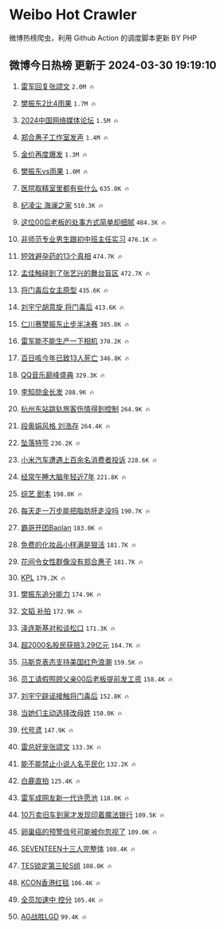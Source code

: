 # Weibo Hot Crawler 



微博热榜爬虫，利用 Github Action 的调度脚本更新 BY PHP 


## 微博今日热榜 更新于 2024-03-30 19:19:10 
1. [雷军回复张颂文](https://s.weibo.com/weibo?q=%23%E9%9B%B7%E5%86%9B%E5%9B%9E%E5%A4%8D%E5%BC%A0%E9%A2%82%E6%96%87%23&t=31&band_rank=1&Refer=top) `2.0M 🔥` 

1. [樊振东2比4雨果](https://s.weibo.com/weibo?q=%23%E6%A8%8A%E6%8C%AF%E4%B8%9C2%E6%AF%944%E9%9B%A8%E6%9E%9C%23&t=31&band_rank=2&Refer=top) `1.7M 🔥` 

1. [2024中国网络媒体论坛](https://s.weibo.com/weibo?q=%232024%E4%B8%AD%E5%9B%BD%E7%BD%91%E7%BB%9C%E5%AA%92%E4%BD%93%E8%AE%BA%E5%9D%9B%23&t=31&band_rank=3&Refer=top) `1.5M 🔥` 

1. [郑合惠子工作室发声](https://s.weibo.com/weibo?q=%E9%83%91%E5%90%88%E6%83%A0%E5%AD%90%E5%B7%A5%E4%BD%9C%E5%AE%A4%E5%8F%91%E5%A3%B0&t=31&band_rank=4&Refer=top) `1.4M 🔥` 

1. [金价再度爆发](https://s.weibo.com/weibo?q=%23%E9%87%91%E4%BB%B7%E5%86%8D%E5%BA%A6%E7%88%86%E5%8F%91%23&t=31&band_rank=5&Refer=top) `1.3M 🔥` 

1. [樊振东vs雨果](https://s.weibo.com/weibo?q=%23%E6%A8%8A%E6%8C%AF%E4%B8%9Cvs%E9%9B%A8%E6%9E%9C%23&t=31&band_rank=6&Refer=top) `1.0M 🔥` 

1. [医院取精室里都有些什么](https://s.weibo.com/weibo?q=%23%E5%8C%BB%E9%99%A2%E5%8F%96%E7%B2%BE%E5%AE%A4%E9%87%8C%E9%83%BD%E6%9C%89%E4%BA%9B%E4%BB%80%E4%B9%88%23&t=31&band_rank=7&Refer=top) `635.0K 🔥` 

1. [纪凌尘 海澜之家](https://s.weibo.com/weibo?q=%E7%BA%AA%E5%87%8C%E5%B0%98%20%E6%B5%B7%E6%BE%9C%E4%B9%8B%E5%AE%B6&t=31&band_rank=8&Refer=top) `510.3K 🔥` 

1. [这位00后老板的处事方式简单却细腻](https://s.weibo.com/weibo?q=%23%E8%BF%99%E4%BD%8D00%E5%90%8E%E8%80%81%E6%9D%BF%E7%9A%84%E5%A4%84%E4%BA%8B%E6%96%B9%E5%BC%8F%E7%AE%80%E5%8D%95%E5%8D%B4%E7%BB%86%E8%85%BB%23&t=31&band_rank=9&Refer=top) `484.3K 🔥` 

1. [非师范专业男生跟初中班主任实习](https://s.weibo.com/weibo?q=%23%E9%9D%9E%E5%B8%88%E8%8C%83%E4%B8%93%E4%B8%9A%E7%94%B7%E7%94%9F%E8%B7%9F%E5%88%9D%E4%B8%AD%E7%8F%AD%E4%B8%BB%E4%BB%BB%E5%AE%9E%E4%B9%A0%23&t=31&band_rank=10&Refer=top) `476.1K 🔥` 

1. [短效避孕药的13个真相](https://s.weibo.com/weibo?q=%23%E7%9F%AD%E6%95%88%E9%81%BF%E5%AD%95%E8%8D%AF%E7%9A%8413%E4%B8%AA%E7%9C%9F%E7%9B%B8%23&t=31&band_rank=11&Refer=top) `474.7K 🔥` 

1. [孟佳触碰到了张艺兴的舞台盲区](https://s.weibo.com/weibo?q=%23%E5%AD%9F%E4%BD%B3%E8%A7%A6%E7%A2%B0%E5%88%B0%E4%BA%86%E5%BC%A0%E8%89%BA%E5%85%B4%E7%9A%84%E8%88%9E%E5%8F%B0%E7%9B%B2%E5%8C%BA%23&t=31&band_rank=12&Refer=top) `472.7K 🔥` 

1. [将门毒后女主原型](https://s.weibo.com/weibo?q=%E5%B0%86%E9%97%A8%E6%AF%92%E5%90%8E%E5%A5%B3%E4%B8%BB%E5%8E%9F%E5%9E%8B&t=31&band_rank=13&Refer=top) `435.6K 🔥` 

1. [刘宇宁胡意旋 将门毒后](https://s.weibo.com/weibo?q=%E5%88%98%E5%AE%87%E5%AE%81%E8%83%A1%E6%84%8F%E6%97%8B%20%E5%B0%86%E9%97%A8%E6%AF%92%E5%90%8E&t=31&band_rank=14&Refer=top) `413.6K 🔥` 

1. [仁川赛樊振东止步半决赛](https://s.weibo.com/weibo?q=%23%E4%BB%81%E5%B7%9D%E8%B5%9B%E6%A8%8A%E6%8C%AF%E4%B8%9C%E6%AD%A2%E6%AD%A5%E5%8D%8A%E5%86%B3%E8%B5%9B%23&t=31&band_rank=15&Refer=top) `385.8K 🔥` 

1. [雷军能不能生产一下相机](https://s.weibo.com/weibo?q=%E9%9B%B7%E5%86%9B%E8%83%BD%E4%B8%8D%E8%83%BD%E7%94%9F%E4%BA%A7%E4%B8%80%E4%B8%8B%E7%9B%B8%E6%9C%BA&t=31&band_rank=16&Refer=top) `370.2K 🔥` 

1. [百日咳今年已致13人死亡](https://s.weibo.com/weibo?q=%23%E7%99%BE%E6%97%A5%E5%92%B3%E4%BB%8A%E5%B9%B4%E5%B7%B2%E8%87%B413%E4%BA%BA%E6%AD%BB%E4%BA%A1%23&t=31&band_rank=17&Refer=top) `346.8K 🔥` 

1. [QQ音乐巅峰盛典](https://s.weibo.com/weibo?q=QQ%E9%9F%B3%E4%B9%90%E5%B7%85%E5%B3%B0%E7%9B%9B%E5%85%B8&t=31&band_rank=18&Refer=top) `329.3K 🔥` 

1. [李知勋金长发](https://s.weibo.com/weibo?q=%E6%9D%8E%E7%9F%A5%E5%8B%8B%E9%87%91%E9%95%BF%E5%8F%91&t=31&band_rank=19&Refer=top) `288.9K 🔥` 

1. [杭州东站跳轨旅客伤情得到控制](https://s.weibo.com/weibo?q=%23%E6%9D%AD%E5%B7%9E%E4%B8%9C%E7%AB%99%E8%B7%B3%E8%BD%A8%E6%97%85%E5%AE%A2%E4%BC%A4%E6%83%85%E5%BE%97%E5%88%B0%E6%8E%A7%E5%88%B6%23&t=31&band_rank=20&Refer=top) `264.9K 🔥` 

1. [段奥娟风格 刘浩存](https://s.weibo.com/weibo?q=%E6%AE%B5%E5%A5%A5%E5%A8%9F%E9%A3%8E%E6%A0%BC%20%E5%88%98%E6%B5%A9%E5%AD%98&t=31&band_rank=21&Refer=top) `264.4K 🔥` 

1. [坠落特签](https://s.weibo.com/weibo?q=%E5%9D%A0%E8%90%BD%E7%89%B9%E7%AD%BE&t=31&band_rank=22&Refer=top) `236.2K 🔥` 

1. [小米汽车遭遇上百余名消费者投诉](https://s.weibo.com/weibo?q=%23%E5%B0%8F%E7%B1%B3%E6%B1%BD%E8%BD%A6%E9%81%AD%E9%81%87%E4%B8%8A%E7%99%BE%E4%BD%99%E5%90%8D%E6%B6%88%E8%B4%B9%E8%80%85%E6%8A%95%E8%AF%89%23&t=31&band_rank=23&Refer=top) `228.6K 🔥` 

1. [经常午睡大脑年轻近7年](https://s.weibo.com/weibo?q=%23%E7%BB%8F%E5%B8%B8%E5%8D%88%E7%9D%A1%E5%A4%A7%E8%84%91%E5%B9%B4%E8%BD%BB%E8%BF%917%E5%B9%B4%23&t=31&band_rank=24&Refer=top) `221.8K 🔥` 

1. [综艺 剧本](https://s.weibo.com/weibo?q=%E7%BB%BC%E8%89%BA%20%E5%89%A7%E6%9C%AC&t=31&band_rank=25&Refer=top) `198.0K 🔥` 

1. [每天走一万步能把脂肪肝走没吗](https://s.weibo.com/weibo?q=%23%E6%AF%8F%E5%A4%A9%E8%B5%B0%E4%B8%80%E4%B8%87%E6%AD%A5%E8%83%BD%E6%8A%8A%E8%84%82%E8%82%AA%E8%82%9D%E8%B5%B0%E6%B2%A1%E5%90%97%23&t=31&band_rank=26&Refer=top) `190.7K 🔥` 

1. [霸哥开团Baolan](https://s.weibo.com/weibo?q=%23%E9%9C%B8%E5%93%A5%E5%BC%80%E5%9B%A2Baolan%23&t=31&band_rank=27&Refer=top) `183.0K 🔥` 

1. [免费的化妆品小样满是狠活](https://s.weibo.com/weibo?q=%23%E5%85%8D%E8%B4%B9%E7%9A%84%E5%8C%96%E5%A6%86%E5%93%81%E5%B0%8F%E6%A0%B7%E6%BB%A1%E6%98%AF%E7%8B%A0%E6%B4%BB%23&t=31&band_rank=28&Refer=top) `181.7K 🔥` 

1. [花间令女性群像没有郑合惠子](https://s.weibo.com/weibo?q=%23%E8%8A%B1%E9%97%B4%E4%BB%A4%E5%A5%B3%E6%80%A7%E7%BE%A4%E5%83%8F%E6%B2%A1%E6%9C%89%E9%83%91%E5%90%88%E6%83%A0%E5%AD%90%23&t=31&band_rank=29&Refer=top) `181.7K 🔥` 

1. [KPL](https://s.weibo.com/weibo?q=KPL&t=31&band_rank=30&Refer=top) `179.2K 🔥` 

1. [樊振东追分能力](https://s.weibo.com/weibo?q=%23%E6%A8%8A%E6%8C%AF%E4%B8%9C%E8%BF%BD%E5%88%86%E8%83%BD%E5%8A%9B%23&t=31&band_rank=31&Refer=top) `174.9K 🔥` 

1. [文韬 补拍](https://s.weibo.com/weibo?q=%E6%96%87%E9%9F%AC%20%E8%A1%A5%E6%8B%8D&t=31&band_rank=32&Refer=top) `172.9K 🔥` 

1. [泽连斯基对和谈松口](https://s.weibo.com/weibo?q=%23%E6%B3%BD%E8%BF%9E%E6%96%AF%E5%9F%BA%E5%AF%B9%E5%92%8C%E8%B0%88%E6%9D%BE%E5%8F%A3%23&t=31&band_rank=33&Refer=top) `171.3K 🔥` 

1. [超2000名股民获赔3.29亿元](https://s.weibo.com/weibo?q=%23%E8%B6%852000%E5%90%8D%E8%82%A1%E6%B0%91%E8%8E%B7%E8%B5%943.29%E4%BA%BF%E5%85%83%23&t=31&band_rank=34&Refer=top) `164.7K 🔥` 

1. [马斯克表态支持美国红色浪潮](https://s.weibo.com/weibo?q=%23%E9%A9%AC%E6%96%AF%E5%85%8B%E8%A1%A8%E6%80%81%E6%94%AF%E6%8C%81%E7%BE%8E%E5%9B%BD%E7%BA%A2%E8%89%B2%E6%B5%AA%E6%BD%AE%23&t=31&band_rank=35&Refer=top) `159.5K 🔥` 

1. [员工请假照顾父亲00后老板提前发工资](https://s.weibo.com/weibo?q=%23%E5%91%98%E5%B7%A5%E8%AF%B7%E5%81%87%E7%85%A7%E9%A1%BE%E7%88%B6%E4%BA%B200%E5%90%8E%E8%80%81%E6%9D%BF%E6%8F%90%E5%89%8D%E5%8F%91%E5%B7%A5%E8%B5%84%23&t=31&band_rank=36&Refer=top) `158.4K 🔥` 

1. [刘宇宁辟谣接触将门毒后](https://s.weibo.com/weibo?q=%23%E5%88%98%E5%AE%87%E5%AE%81%E8%BE%9F%E8%B0%A3%E6%8E%A5%E8%A7%A6%E5%B0%86%E9%97%A8%E6%AF%92%E5%90%8E%23&t=31&band_rank=37&Refer=top) `152.8K 🔥` 

1. [当她们主动选择改母姓](https://s.weibo.com/weibo?q=%23%E5%BD%93%E5%A5%B9%E4%BB%AC%E4%B8%BB%E5%8A%A8%E9%80%89%E6%8B%A9%E6%94%B9%E6%AF%8D%E5%A7%93%23&t=31&band_rank=38&Refer=top) `150.0K 🔥` 

1. [代号鸢](https://s.weibo.com/weibo?q=%E4%BB%A3%E5%8F%B7%E9%B8%A2&t=31&band_rank=39&Refer=top) `147.9K 🔥` 

1. [雷总好宠张颂文](https://s.weibo.com/weibo?q=%E9%9B%B7%E6%80%BB%E5%A5%BD%E5%AE%A0%E5%BC%A0%E9%A2%82%E6%96%87&t=31&band_rank=40&Refer=top) `133.3K 🔥` 

1. [能不能禁止小说人名平民化](https://s.weibo.com/weibo?q=%23%E8%83%BD%E4%B8%8D%E8%83%BD%E7%A6%81%E6%AD%A2%E5%B0%8F%E8%AF%B4%E4%BA%BA%E5%90%8D%E5%B9%B3%E6%B0%91%E5%8C%96%23&t=31&band_rank=41&Refer=top) `132.2K 🔥` 

1. [白鹿直拍](https://s.weibo.com/weibo?q=%E7%99%BD%E9%B9%BF%E7%9B%B4%E6%8B%8D&t=31&band_rank=42&Refer=top) `125.4K 🔥` 

1. [雷军成网友新一代许愿池](https://s.weibo.com/weibo?q=%23%E9%9B%B7%E5%86%9B%E6%88%90%E7%BD%91%E5%8F%8B%E6%96%B0%E4%B8%80%E4%BB%A3%E8%AE%B8%E6%84%BF%E6%B1%A0%23&t=31&band_rank=43&Refer=top) `118.0K 🔥` 

1. [10万卖旧车到家才发现印着魔法银行](https://s.weibo.com/weibo?q=%2310%E4%B8%87%E5%8D%96%E6%97%A7%E8%BD%A6%E5%88%B0%E5%AE%B6%E6%89%8D%E5%8F%91%E7%8E%B0%E5%8D%B0%E7%9D%80%E9%AD%94%E6%B3%95%E9%93%B6%E8%A1%8C%23&t=31&band_rank=44&Refer=top) `109.5K 🔥` 

1. [卵巢癌的预警信号可能被你忽视了](https://s.weibo.com/weibo?q=%23%E5%8D%B5%E5%B7%A2%E7%99%8C%E7%9A%84%E9%A2%84%E8%AD%A6%E4%BF%A1%E5%8F%B7%E5%8F%AF%E8%83%BD%E8%A2%AB%E4%BD%A0%E5%BF%BD%E8%A7%86%E4%BA%86%23&t=31&band_rank=45&Refer=top) `109.0K 🔥` 

1. [SEVENTEEN十三人完整体](https://s.weibo.com/weibo?q=%23SEVENTEEN%E5%8D%81%E4%B8%89%E4%BA%BA%E5%AE%8C%E6%95%B4%E4%BD%93%23&t=31&band_rank=46&Refer=top) `108.4K 🔥` 

1. [TES锁定第三轮S组](https://s.weibo.com/weibo?q=%23TES%E9%94%81%E5%AE%9A%E7%AC%AC%E4%B8%89%E8%BD%AES%E7%BB%84%23&t=31&band_rank=47&Refer=top) `108.0K 🔥` 

1. [KCON香港红毯](https://s.weibo.com/weibo?q=KCON%E9%A6%99%E6%B8%AF%E7%BA%A2%E6%AF%AF&t=31&band_rank=48&Refer=top) `106.4K 🔥` 

1. [全员加速中 控分](https://s.weibo.com/weibo?q=%E5%85%A8%E5%91%98%E5%8A%A0%E9%80%9F%E4%B8%AD%20%E6%8E%A7%E5%88%86&t=31&band_rank=49&Refer=top) `105.4K 🔥` 

1. [AG战胜LGD](https://s.weibo.com/weibo?q=%23AG%E6%88%98%E8%83%9CLGD%23&t=31&band_rank=50&Refer=top) `99.4K 🔥` 

